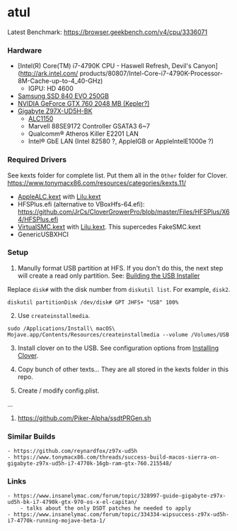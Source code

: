 # atul

Latest Benchmark: https://browser.geekbench.com/v4/cpu/3336071

### Hardware
- [Intel(R) Core(TM) i7-4790K CPU - Haswell Refresh, Devil's Canyon](http://ark.intel.com/
products/80807/Intel-Core-i7-4790K-Processor-8M-Cache-up-to-4_40-GHz)
	- IGPU: HD 4600
- [Samsung SSD 840 EVO 250GB](http://www.samsung.com/global/business/semiconductor/minisite/SSD/global/html/ssd840evo/overview.html)
- [NVIDIA GeForce GTX 760 2048 MB (Kepler?)](http://www.geforce.com/hardware/desktop-gpus/geforce-gtx-760)
- [Gigabyte Z97X-UD5H-BK](http://www.gigabyte.com/products/product-page.aspx?pid=5378#ov)
  - [ALC1150](http://www.realtek.com.tw/products/productsView.aspx?Langid=1&PFid=28&Level=5&Conn=4&ProdID=328)
  - Marvell 88SE9172 Controller GSATA3 6~7
  - Qualcomm® Atheros Killer E2201 LAN
  - Intel® GbE LAN (Intel 82580 ?, AppleIGB or AppleIntelE1000e ?)

### Required Drivers
See kexts folder for complete list. Put them all in the `Other` folder for Clover.
https://www.tonymacx86.com/resources/categories/kexts.11/
- [AppleALC.kext](https://github.com/vit9696/AppleALC) with [Lilu.kext](https://github.com/vit9696/Lilu)
- HFSPlus.efi (alternative to VBoxHfs-64.efi): https://github.com/JrCs/CloverGrowerPro/blob/master/Files/HFSPlus/X64/HFSPlus.efi
- [VirtualSMC.kext](https://github.com/acidanthera/VirtualSMC) with [Lilu.kext](https://github.com/vit9696/Lilu). This supercedes FakeSMC.kext
- GenericUSBXHCI

### Setup

1. Manully format USB partition at HFS. If you don't do this, the next step will create a read only partition. See: [Building the USB Installer](https://www.reddit.com/r/hackintosh/comments/68p1e2/ramblings_of_a_hackintosher_a_sorta_brief_vanilla/)

Replace `disk#` with the disk number from `diskutil list`. For example, `disk2`.

```
diskutil partitionDisk /dev/disk# GPT JHFS+ "USB" 100%
```

2. Use `createinstallmedia`.
```
sudo /Applications/Install\ macOS\ Mojave.app/Contents/Resources/createinstallmedia --volume /Volumes/USB
```

3. Install clover on to the USB. See configuration options from [Installing Clover](https://hackintosh.gitbook.io/-r-hackintosh-vanilla-desktop-guide/).

6. Copy bunch of other texts... They are all stored in the kexts folder in this repo.

7. Create / modify config.plist.

...

1. https://github.com/Piker-Alpha/ssdtPRGen.sh

### Similar Builds
	- https://github.com/reynardfox/z97x-ud5h
	- https://www.tonymacx86.com/threads/success-build-macos-sierra-on-gigabyte-z97x-ud5h-i7-4770k-16gb-ram-gtx-760.215548/

### Links
	- https://www.insanelymac.com/forum/topic/328997-guide-gigabyte-z97x-ud5h-bk-i7-4790k-gtx-970-os-x-el-capitan/
		- talks about the only DSDT patches he needed to apply
	- https://www.insanelymac.com/forum/topic/334334-wipsuccess-z97x-ud5h-i7-4770k-running-mojave-beta-1/
	